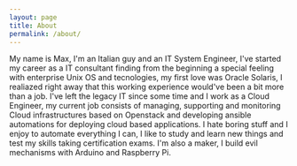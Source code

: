 ```yaml
---
layout: page
title: About
permalink: /about/
---
```


My name is Max, I'm an Italian guy and an IT System Engineer, I've started my career as a IT consultant finding from the beginning a special feeling with enterprise Unix OS and tecnologies, my first love was Oracle Solaris, I realiazed right away that this working experience would've been a bit more than a job.
I've left the legacy IT since some time and I work as a Cloud Engineer, my current job consists of managing, supporting and monitoring Cloud infrastructures based on Openstack and developing ansible automations for deploying cloud based applications.
I hate boring stuff and I enjoy to automate everything I can, I like to study and learn new things and test my skills taking certification exams.
I'm also a maker, I build evil mechanisms with Arduino and Raspberry Pi.
